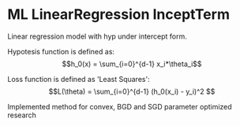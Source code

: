 # ML LinearRegression InceptTerm

Linear regression model with hyp under intercept form.

Hypotesis function is defined as: $$h_0(x) = \sum_{i=0}^{d-1} x_i*\theta_i$$


Loss function is defined as 'Least Squares': $$L(\theta) = \sum_{i=0}^{d-1} (h_0(x_i) - y_i)^2 $$


Implemented method for convex, BGD and SGD parameter optimized research



